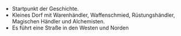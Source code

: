 - Startpunkt der Geschichte.
- Kleines Dorf mit Warenhändler, Waffenschmied, Rüstungshändler, Magischen Händler und Alchemisten.
- Es führt eine Straße in den Westen und Norden